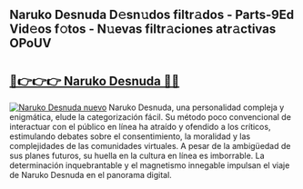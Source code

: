 ## Naruko Desnuda D𝚎sn𝚞dos filtr𝚊dos - Parts-9Ed Vid𝚎os f𝚘tos - N𝚞evas filtr𝚊ciones atr𝚊ctivas OPoUV

# <h2><a href="http://mbby7p.tromn.icu/?c=Naruko+Desnuda">🔗👉👉👉 Naruko Desnuda 🔗🔗</a></h2>

[![Naruko Desnuda nuevo](https://i.imgur.com/pEAQMta.gif)](http://mbby7p.tromn.icu/?c=Naruko+Desnuda)
Naruko Desnuda, una personalidad compleja y enigmática, elude la categorización fácil. Su método poco convencional de interactuar con el público en línea ha atraído y ofendido a los críticos, estimulando debates sobre el consentimiento, la moralidad y las complejidades de las comunidades virtuales. A pesar de la ambigüedad de sus planes futuros, su huella en la cultura en línea es imborrable. La determinación inquebrantable y el magnetismo innegable impulsan el viaje de Naruko Desnuda en el panorama digital.
